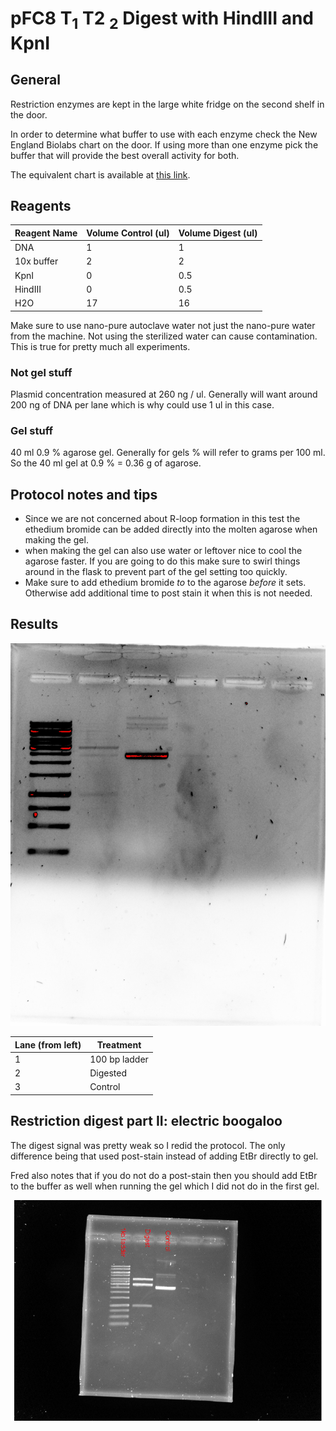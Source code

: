 # pFC8 T<sub>1</sub> T2 <sub>2</sub> Digest with HindIII and KpnI 

## General

Restriction enzymes are kept in the large white fridge
on the second shelf in the door. 

In order to determine what buffer to use with each enzyme
check the New England Biolabs chart on the door. If using more
than one enzyme pick the buffer that will provide the
best overall activity for both.

The equivalent chart is available at [this link](https://www.neb.com/products/~/media/3dd6af7e75dc4106a93bb022efab9789.ashx).

## Reagents

| Reagent Name | Volume Control (ul) | Volume Digest (ul) |
| ------------ | ------ | --------------------  |
| DNA | 1 | 1 |
| 10x buffer | 2 | 2 |
| KpnI | 0 | 0.5 |
| HindIII | 0 | 0.5 |
H2O | 17 | 16 |

Make sure to use nano-pure autoclave water not just the nano-pure water
from the machine. Not using the sterilized water can cause contamination. This is true for pretty much all experiments.


### Not gel stuff

Plasmid concentration measured at 260 ng / ul. Generally will want
around 200 ng of DNA per lane which is why could use 1 ul in
this case.

### Gel stuff

40 ml 0.9 % agarose gel. Generally for gels % will refer to
grams per 100 ml. So the 40 ml gel at 0.9 % = 0.36 g of agarose. 


## Protocol notes and tips

- Since we are not concerned about R-loop formation in this test
  the ethedium bromide can be added directly into the molten
  agarose when making the gel. 
- when making the gel can also use water or leftover nice to cool the
  agarose faster. If you are going to do this make sure to swirl things around in the flask to prevent part of the gel setting too
  quickly.
- Make sure to add ethedium bromide *to* to the agarose *before* it
  sets. Otherwise add additional time to post stain it when this is
  not needed.

## Results

![](images/restriction_digest_hindIII_kpnI_4-8-2020.png)

| Lane (from left) | Treatment |
|------|-----------|
|  1    |   100 bp ladder|
|2 | Digested |
|3 | Control |


## Restriction digest part II: electric boogaloo

The digest signal was pretty weak so I redid the protocol.
The only difference being that used post-stain instead of
adding EtBr directly to gel.

Fred also notes that if you do not do a post-stain then you
should add EtBr to the buffer as well when running the gel which
I did not do in the first gel.

![](images/restriction_digest_hindIII_kpnI_attempt_2_post_stain4-8-2020.png)








